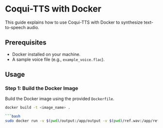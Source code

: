 # Coqui-TTS with Docker  

This guide explains how to use Coqui-TTS with Docker to synthesize text-to-speech audio.  

## Prerequisites  

- Docker installed on your machine.  
- A sample voice file (e.g., `example_voice.flac`).  

## Usage  

### Step 1: Build the Docker Image  

Build the Docker image using the provided `Dockerfile`.  

```bash  
docker build -t <image_name> .  

```bash  
sudo docker run -v $(pwd)/output:/app/output -v $(pwd)/ref.wav:/app/ref.wav <image_name> --text "Hello, this is a test message" --reference_voice /app/ref.wav--output "/app/output/test.wav" 
